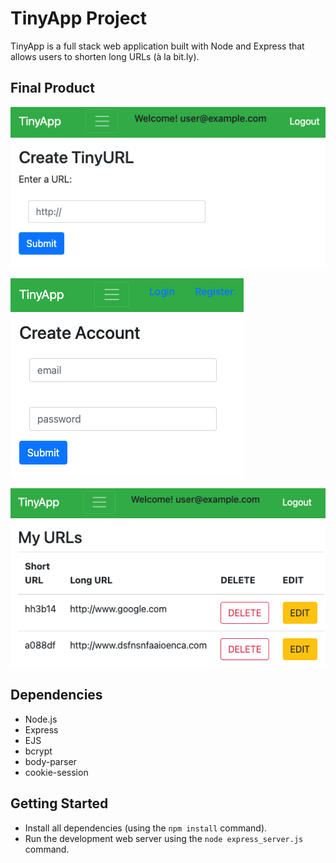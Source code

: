 # TinyApp Project

TinyApp is a full stack web application built with Node and Express that allows users to shorten long URLs (à la bit.ly).

## Final Product

!["screenshot description"](https://github.com/CoffeeJitterz/tinyapp/blob/master/docs/create_urls_page.png?raw=true)

!["screenshot description"](https://github.com/CoffeeJitterz/tinyapp/blob/master/docs/registration_page.png?raw=true)

!["screenshot description"](https://github.com/CoffeeJitterz/tinyapp/blob/master/docs/urls_page.png?raw=true)

## Dependencies

- Node.js
- Express
- EJS
- bcrypt
- body-parser
- cookie-session

## Getting Started

- Install all dependencies (using the `npm install` command).
- Run the development web server using the `node express_server.js` command.